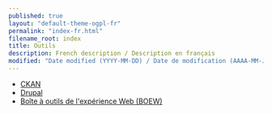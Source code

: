 ```yaml
---
published: true
layout: "default-theme-ogpl-fr"
permalink: "index-fr.html"
filename_root: index
title: Outils
description: French description / Description en français
modified: "Date modified (YYYY-MM-DD) / Date de modification (AAAA-MM-JJ)"
---
```


* [CKAN](ckan-fr.html)
* [Drupal](drupal-fr.html)
* [Boîte à outils de l'expérience Web (BOEW)](wet-boew-fr.html)
